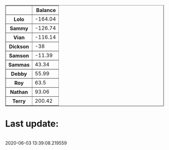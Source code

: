 <table border="1" class="dataframe">
  <thead>
    <tr style="text-align: right;">
      <th></th>
      <th>Balance</th>
    </tr>
  </thead>
  <tbody>
    <tr>
      <th>Lolo</th>
      <td>-164.04</td>
    </tr>
    <tr>
      <th>Sammy</th>
      <td>-126.74</td>
    </tr>
    <tr>
      <th>Vian</th>
      <td>-116.14</td>
    </tr>
    <tr>
      <th>Dickson</th>
      <td>-38</td>
    </tr>
    <tr>
      <th>Samson</th>
      <td>-11.39</td>
    </tr>
    <tr>
      <th>Sammas</th>
      <td>43.34</td>
    </tr>
    <tr>
      <th>Debby</th>
      <td>55.99</td>
    </tr>
    <tr>
      <th>Roy</th>
      <td>63.5</td>
    </tr>
    <tr>
      <th>Nathan</th>
      <td>93.06</td>
    </tr>
    <tr>
      <th>Terry</th>
      <td>200.42</td>
    </tr>
  </tbody>
</table><H1>Last update:</h1><br>2020-06-03 13:39:08.219559